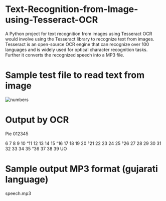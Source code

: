 # Text-Recognition-from-Image-using-Tesseract-OCR
A Python project for text recognition from images using Tesseract OCR would involve using the Tesseract library to recognize text from images. Tesseract is an open-source OCR engine that can recognize over 100 languages and is widely used for optical character recognition tasks. Further it converts the recognized speech into a MP3 file.
# Sample test file to read text from image
![numbers](https://github.com/parekhdhruvee/Text-Recognition-from-Image-using-Tesseract-OCR/assets/56766743/5c3e4895-e2ff-4a75-a09f-f284edc82a89)

# Output by OCR 
Pie
012345

6 7 8 9 10
“11 12 13 14 15
“16 17 18 19 20
°21 22 23 24 25
°26 27 28 29 30
31 32 33 34 35
“36 37 38 39 UO

# Sample output MP3 format (gujarati language)
speech.mp3 
